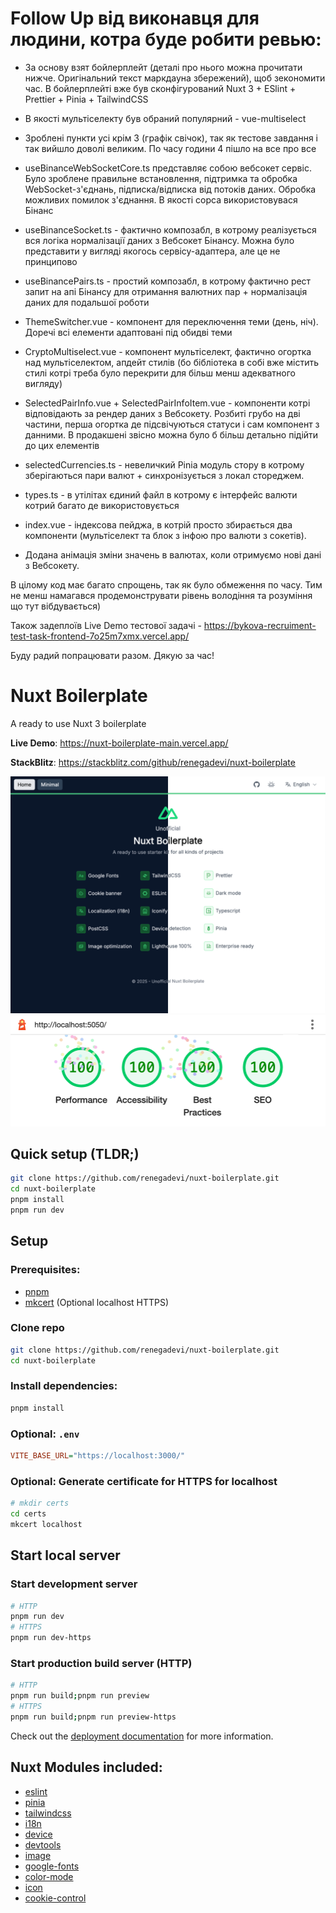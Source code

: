 # Follow Up від виконавця для людини, котра буде робити ревью:

- За основу взят бойлерплейт (деталі про нього можна прочитати нижче. Оригінальний текст маркдауна збережений), щоб зекономити час. В бойлерплейті вже був сконфігурований Nuxt 3 + ESlint + Prettier + Pinia + TailwindCSS
- В якості мультіселекту був обраний популярний - vue-multiselect
- Зроблені пункти усі крім 3 (графік свічок), так як тестове завдання і так вийшло доволі великим. По часу години 4 пішло на все про все

- useBinanceWebSocketCore.ts представляє собою вебсокет сервіс. Було зроблене правильне встановлення, підтримка та обробка WebSocket-з'єднань, підписка/відписка від потоків даних. Обробка можливих помилок з'єднання. В якості сорса використовувася Бінанс
- useBinanceSocket.ts - фактично композабл, в котрому реалізується вся логіка нормалізації даних з Вебсокет Бінансу. Можна було представити у вигляді якогось сервісу-адаптера, але це не принципово
- useBinancePairs.ts - простий композабл, в котрому фактично рест запит на апі Бінансу для отримання валютних пар + нормалізація даних для подальшої роботи
- ThemeSwitcher.vue - компонент для переключення теми (день, ніч). Доречі всі елементи адаптовані під обидві теми
- CryptoMultiselect.vue - компонент мультіселект, фактично огортка над мультіселектом, апдейт стилів (бо бібліотека в собі вже містить стилі котрі треба було перекрити для більш менш адекватного вигляду)
- SelectedPairInfo.vue + SelectedPairInfoItem.vue - компоненти котрі відповідають за рендер даних з Вебсокету. Розбиті грубо на дві частини, перша огортка де підсвічуються статуси і сам компонент з данними. В продакшені звісно можна було б більш детально підійти до цих елементів
- selectedCurrencies.ts - невеличкий Pinia модуль стору в котрому зберігаються пари валют + синхронізується з локал стореджем.
- types.ts - в утілітах єдиний файл в котрому є інтерфейс валюти котрий багато де використовується
- index.vue - індексова пейджа, в котрій просто збирається два компоненти (мультіселект та блок з інфою про валюти з сокетів).
- Додана анімація зміни значень в валютах, коли отримуємо нові дані з Вебсокету.

В цілому код має багато спрощень, так як було обмеження по часу. Тим не менш намагався продемонструвати рівень володіння та розуміння що тут вібдувається)

Також задеплоїв Live Demo тестової задачі - https://bykova-recruiment-test-task-frontend-7o25m7xmx.vercel.app/

Буду радий попрацювати разом. Дякую за час!


# Nuxt Boilerplate

A ready to use Nuxt 3 boilerplate

**Live Demo**: https://nuxt-boilerplate-main.vercel.app/

**StackBlitz**: https://stackblitz.com/github/renegadevi/nuxt-boilerplate

![screenshot](https://raw.githubusercontent.com/renegadevi/nuxt-boilerplate/main/.github/screenshot.png)
![lighthouse](https://github.com/renegadevi/nuxt-boilerplate/blob/e806bae6efec29a19579d7cf76ef683ffe980917/.github/lighthouse.png)

## Quick setup (TLDR;)

```bash
git clone https://github.com/renegadevi/nuxt-boilerplate.git
cd nuxt-boilerplate
pnpm install
pnpm run dev
```

## Setup

### Prerequisites:

- [pnpm](https://pnpm.io/)
- [mkcert](https://github.com/FiloSottile/mkcert) (Optional localhost HTTPS)

### Clone repo

```bash
git clone https://github.com/renegadevi/nuxt-boilerplate.git
cd nuxt-boilerplate
```

### Install dependencies:

```bash
pnpm install
```

### Optional: `.env`

```ini
VITE_BASE_URL="https://localhost:3000/"
```

### Optional: Generate certificate for HTTPS for localhost

```bash
# mkdir certs
cd certs
mkcert localhost
```

## Start local server

### Start development server

```bash
# HTTP
pnpm run dev
# HTTPS
pnpm run dev-https
```

### Start production build server (HTTP)

```bash
# HTTP
pnpm run build;pnpm run preview
# HTTPS
pnpm run build;pnpm run preview-https
```

Check out the [deployment documentation](https://nuxt.com/docs/getting-started/deployment) for more information.

## Nuxt Modules included:

- [eslint](https://nuxt.com/modules/eslint)
- [pinia](https://nuxt.com/modules/pinia)
- [tailwindcss](https://nuxt.com/modules/tailwindcss)
- [i18n](https://nuxt.com/modules/i18n)
- [device](https://nuxt.com/modules/device)
- [devtools](https://nuxt.com/modules/devtools)
- [image](https://nuxt.com/modules/image)
- [google-fonts](https://nuxt.com/modules/google-fonts)
- [color-mode](https://nuxt.com/modules/color-mode)
- [icon](https://nuxt.com/modules/icon)
- [cookie-control](https://nuxt.com/modules/cookie-control)
